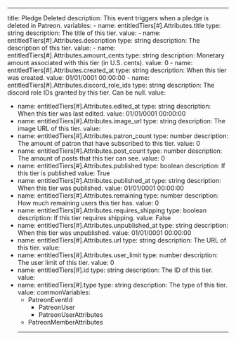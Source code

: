 ---
title: Pledge Deleted
description: This event triggers when a pledge is deleted in Patreon.
variables:
	- name: entitledTiers[#].Attributes.title
		type: string
		description: The title of this tier.
		value:
	- name: entitledTiers[#].Attributes.description
		type: string
		description: The description of this tier.
		value:
	- name: entitledTiers[#].Attributes.amount_cents
		type: string
		description: Monetary amount associated with this tier (in U.S. cents).
		value: 0
	- name: entitledTiers[#].Attributes.created_at
		type: string
		description: When this tier was created.
		value: 01/01/0001 00:00:00
	- name: entitledTiers[#].Attributes.discord_role_ids
		type: string
		description: The discord role IDs granted by this tier. Can be null.
		value:
- name: entitledTiers[#].Attributes.edited_at
	type: string
	description: When this tier was last edited.
  value: 01/01/0001 00:00:00
- name: entitledTiers[#].Attributes.image_url
	type: string
	description: The image URL of this tier.
  value:
- name: entitledTiers[#].Attributes.patron_count
	type: number
	description: The amount of patron that have subscribed to this tier.
  value: 0
- name: entitledTiers[#].Attributes.post_count
	type: number
	description: The amount of posts that this tier can see.
  value: 0
- name: entitledTiers[#].Attributes.published
	type: boolean
	description: If this tier is published
  value: True
- name: entitledTiers[#].Attributes.published_at
	type: string
	description: When this tier was published.
  value: 01/01/0001 00:00:00
- name: entitledTiers[#].Attributes.remaining
	type: number
	description: How much remaining users this tier has.
  value: 0
- name: entitledTiers[#].Attributes.requires_shipping
	type: boolean
	description: If this tier requires shipping.
  value: False
- name: entitledTiers[#].Attributes.unpublished_at
	type: string
	description: When this tier was unpublished.
  value: 01/01/0001 00:00:00
- name: entitledTiers[#].Attributes.url
	type: string
	description: The URL of this tier.
  value:
- name: entitledTiers[#].Attributes.user_limit
	type: number
	description: The user limit of this tier.
  value: 0
- name: entitledTiers[#].id
	type: string
	description: The ID of this tier.
  value:
- name: entitledTiers[#].type
	type: string
	description: The type of this tier.
  value:
commonVariables:
  - PatreonEventId
	- PatreonUser
	- PatreonUserAttributes
  - PatreonMemberAttributes
  ---
